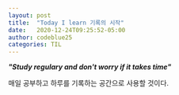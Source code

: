```yaml
---
layout: post
title:  "Today I learn 기록의 시작"
date:   2020-12-24T09:25:52-05:00
author: codeblue25
categories: TIL
---
```


<span style = "font-style:italic; font-weight:bold;">"Study regulary and don't worry if it takes time"</span>

매일 공부하고 하루를 기록하는 공간으로 사용할 것이다.
